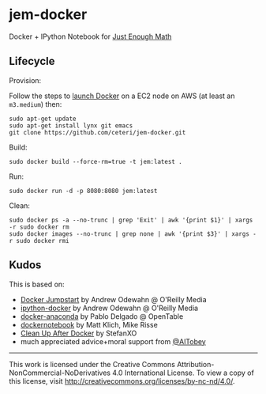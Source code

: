 jem-docker
==========

Docker + IPython Notebook for [Just Enough Math](http://justenoughmath.com)

Lifecycle
---------

Provision:

Follow the steps to [launch Docker](https://docs.docker.com/installation/amazon/)
on a EC2 node on AWS (at least an `m3.medium`) then:

    sudo apt-get update
    sudo apt-get install lynx git emacs
    git clone https://github.com/ceteri/jem-docker.git


Build:

    sudo docker build --force-rm=true -t jem:latest .

Run:

    sudo docker run -d -p 8080:8080 jem:latest

Clean:

    sudo docker ps -a --no-trunc | grep 'Exit' | awk '{print $1}' | xargs -r sudo docker rm
    sudo docker images --no-trunc | grep none | awk '{print $3}' | xargs -r sudo docker rmi

Kudos
-----

This is based on:

  * [Docker Jumpstart](http://odewahn.github.io/docker-jumpstart/) by Andrew Odewahn @ O'Reilly Media
  * [ipython-docker](https://github.com/odewahn/ipython-docker) by Andrew Odewahn @ O'Reilly Media
  * [docker-anaconda](https://github.com/opentable/docker-anaconda) by Pablo Delgado @ OpenTable
  * [dockernotebook](https://github.com/rissem/dockernotebook) by Matt Klich, Mike Risse
  * [Clean Up After Docker](http://blog.stefanxo.com/2014/02/clean-up-after-docker/) by StefanXO
  * much appreciated advice+moral support from [@AlTobey](https://twitter.com/AlTobey)

---

This work is licensed under the Creative Commons
Attribution-NonCommercial-NoDerivatives 4.0 International License.
To view a copy of this license, visit
http://creativecommons.org/licenses/by-nc-nd/4.0/.
